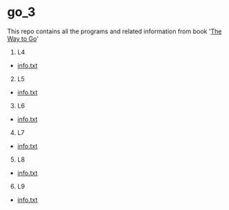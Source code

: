 # go_3
This repo contains all the programs and related information from book '[The Way to Go](https://github.com/rudyredhat/go_3/blob/main/The%20Way%20to%20Go%20OnlyGill.pdf)'
1. L4
  - [info.txt](https://github.com/rudyredhat/go_3/blob/main/L4/info.txt)
2. L5
  - [info.txt](https://github.com/rudyredhat/go_3/blob/main/L5/info.txt)
3. L6
  - [info.txt](https://github.com/rudyredhat/go_3/blob/main/L6/info.txt)
4. L7
  - [info.txt](https://github.com/rudyredhat/go_3/blob/main/L7/info.txt)
5. L8
  - [info.txt](https://github.com/rudyredhat/go_3/blob/main/L8/info.txt)
6. L9
  - [info.txt](https://github.com/rudyredhat/go_3/blob/main/L9/info.txt)
